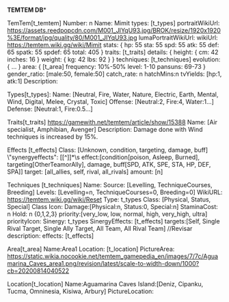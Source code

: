 ****************TEMTEM DB*****************

TemTem[t_temtem]
    Number: n
    Name: Mimit
    types: [t_types]
    portraitWikiUrl: https://assets.reedpopcdn.com/M001_JIYqU93.jpg/BROK/resize/1920x1920%3E/format/jpg/quality/80/M001_JIYqU93.jpg
    lumaPortraitWikiUrl:
    wikiUrl: https://temtem.wiki.gg/wiki/Mimit
    stats: {
      hp: 55
      sta: 55
      spd: 55
      atk: 55
      def: 65
      spatk: 55
      spdef: 65
      total: 405
    }
    traits: [t_traits]
    details: {
      height: {
        cm: 42
        inches: 16
      }
      weight: {
        kg: 42
        lbs: 92
      }
    }
    techniques: [t_techniques]
    evolution:{
        ...
    } 
    area: {
        [t_area]
        frequency: 10%-50%
        level: 1-10
        pansuns: 69-73
    }
    gender_ratio: [male:50, female:50]
    catch_rate: n
    hatchMins:n
    tvYields: [hp:1, atk:1]
    Description:



Types[t_types]:
    Name: [Neutral, Fire, Water, Nature, Electric, Earth, Mental, Wind, Digital, Melee, Crystal, Toxic]
    Offense: [Neutral:2, Fire:4, Water:1...]
    Defense: [Neutral:1, Fire:0.5...]


Traits[t_traits] https://gamewith.net/temtem/article/show/15388
    Name: [Air specialist, Amphibian, Avenger]
    Description: Damage done with Wind techniques is increased by 15%.


Effects [t_effects]
    Class: [Unknown, condition, targeting, damage, buff] \\"synergyeffects": \[[^\]]*\s
    effect:[condition[poison, Asleep, Burned], targeting[OtherTeamorAlly], damage, buff[SPD, ATK, SPE, STA, HP, DEF, SPA]]
    target: [all_allies, self, rival, all_rivals]
    amount: [n]


Techniques [t_techniques]
    Name:
    Source: [Levelling, TechniqueCourses, Breeding]
    Levels: [Levelling=n, TechniqueCourses=0, Breeding=0]
    WikiURL: https://temtem.wiki.gg/wiki/Reset
    Type: t_types
    Class: [Physical, Status, Special]
    Class Icon:
    Damage:[Physical:n, Status:0, Special:n]
    StaminaCost: n
    Hold: n {0,1,2,3}
    priority:[very_low, low, normal, high, very_high, ultra]
    priorityIcon:
    Sinergy: t_types
    SinergyEffects: [t_effects]
    targets:[Self, Single Rival Target, Single Ally Target, All Team, All Rival Team] //Revisar
    description:
    effects: [t_effects]


Area[t_area]
  Name:Area1
  Location: [t_location]
  PictureArea: https://static.wikia.nocookie.net/temtem_gamepedia_en/images/7/7c/Aguamarina_Caves_area1.png/revision/latest/scale-to-width-down/1000?cb=20200814040522

Location[t_location]
  Name:Aguamarina Caves
  Island:[Deniz, Cipanku, Tucma, Omninesia, Kisiwa, Arbury]
  PictureLocation:

